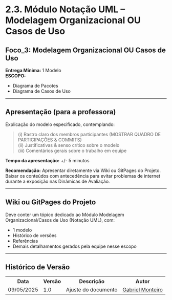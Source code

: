 # 2.3. Módulo Notação UML – Modelagem Organizacional OU Casos de Uso

## Foco_3: Modelagem Organizacional OU Casos de Uso

**Entrega Mínima:** 1 Modelo  
**ESCOPO:**  
- Diagrama de Pacotes  
- Diagrama de Casos de Uso

---

## Apresentação (para a professora)

Explicação do modelo especificado, contemplando:  
> (i) Rastro claro dos membros participantes (MOSTRAR QUADRO DE PARTICIPAÇÕES & COMMITS)  
> (ii) Justificativas & senso crítico sobre o modelo  
> (iii) Comentários gerais sobre o trabalho em equipe  

**Tempo da apresentação:** +/- 5 minutos

**Recomendação:** Apresentar diretamente via Wiki ou GitPages do Projeto. Baixar os conteúdos com antecedência para evitar problemas de internet durante a exposição nas Dinâmicas de Avaliação.

---

## Wiki ou GitPages do Projeto

Deve conter um tópico dedicado ao Módulo Modelagem Organizacional/Casos de Uso (Notação UML), com:  
- 1 modelo  
- Histórico de versões  
- Referências  
- Demais detalhamentos gerados pela equipe nesse escopo

---

## Histórico de Versão

<div align="center">
    <table>
        <tr>
            <th>Data</th>
            <th>Versão</th>
            <th>Descrição</th>
            <th>Autor</th>
        </tr>
        <tr>
            <td>09/05/2025</td>
            <td>1.0</td>
            <td>Ajuste do documento</td>
            <td><a href="https://github.com/GabrielSMonteiro">Gabriel Monteiro</a></td>
        </tr>
    </table>
</div>